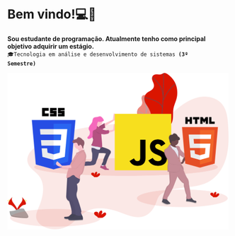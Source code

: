 # Bem vindo!💻🖖
**Sou estudante de programação. Atualmente tenho como principal objetivo adquirir um estágio.**  
<code>🎓Tecnologia em análise e desenvolvimento de sistemas **(3º Semestre)**</code>

<img width="500px" src="img/undraw_static_assets_rpm6.svg">

